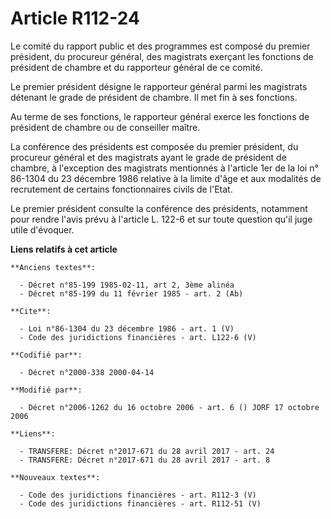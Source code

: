 # Article R112-24

Le comité du rapport public et des programmes est composé du premier président, du procureur général, des magistrats exerçant
les fonctions de président de chambre et du rapporteur général de ce comité.

Le premier président désigne le rapporteur général parmi les magistrats détenant le grade de président de chambre. Il met fin
à ses fonctions.

Au terme de ses fonctions, le rapporteur général exerce les fonctions de président de chambre ou de conseiller maître.

La conférence des présidents est composée du premier président, du procureur général et des magistrats ayant le grade de
président de chambre, à l'exception des magistrats mentionnés à l'article 1er de la loi n° 86-1304 du 23 décembre 1986
relative à la limite d'âge et aux modalités de recrutement de certains fonctionnaires civils de l'Etat.

Le premier président consulte la conférence des présidents, notamment pour rendre l'avis prévu à l'article L. 122-6 et sur
toute question qu'il juge utile d'évoquer.

**Liens relatifs à cet article**

	**Anciens textes**:

	  - Décret n°85-199 1985-02-11, art 2, 3ème alinéa
	  - Décret n°85-199 du 11 février 1985 - art. 2 (Ab)

	**Cite**:

	  - Loi n°86-1304 du 23 décembre 1986 - art. 1 (V)
	  - Code des juridictions financières - art. L122-6 (V)

	**Codifié par**:

	  - Décret n°2000-338 2000-04-14

	**Modifié par**:

	  - Décret n°2006-1262 du 16 octobre 2006 - art. 6 () JORF 17 octobre 2006

	**Liens**:

	  - TRANSFERE: Décret n°2017-671 du 28 avril 2017 - art. 24
	  - TRANSFERE: Décret n°2017-671 du 28 avril 2017 - art. 8

	**Nouveaux textes**:

	  - Code des juridictions financières - art. R112-3 (V)
	  - Code des juridictions financières - art. R112-51 (V)
